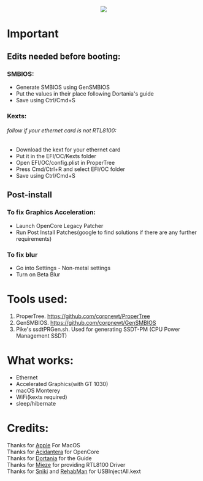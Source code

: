 <p align="center">
  <img src="https://user-images.githubusercontent.com/80191638/227436579-681b90ba-4cdb-4f13-8cb1-4f32e6fe07a4.png" />
</p>

# Important
## Edits needed before booting:
### SMBIOS:
- Generate SMBIOS using GenSMBIOS
- Put the values in their place following Dortania's guide
- Save using Ctrl/Cmd+S
### Kexts:
###### follow if your ethernet card is not RTL8100:
- Download the kext for your ethernet card
- Put it in the EFI/OC/Kexts folder
- Open EFI/OC/config.plist in ProperTree
- Press Cmd/Ctrl+R and select EFI/OC folder
- Save using Ctrl/Cmd+S
## Post-install
### To fix Graphics Acceleration:
- Launch OpenCore Legacy Patcher
- Run Post Install Patches(google to find solutions if there are any further requirements)
### To fix blur
- Go into Settings - Non-metal settings
- Turn on Beta Blur

# Tools used:
1. ProperTree. https://github.com/corpnewt/ProperTree 
2. GenSMBIOS. https://github.com/corpnewt/GenSMBIOS
3. Pike's ssdtPRGen.sh. Used for generating SSDT-PM (CPU Power Management SSDT)

# What works:
- Ethernet
- Accelerated Graphics(with GT 1030)
- macOS Monterey
- WiFi(kexts required)
- sleep/hibernate

# Credits:

Thanks for [Apple](https://www.apple.com/ "Apple") For MacOS<br/>
Thanks for [Acidantera](https://github.com/acidanthera "Acidantera") for OpenCore<br/>
Thanks for [Dortania](https://dortania.github.io/OpenCore-Install-Guide/ "Dortania") for the Guide<br/>
Thanks for [Mieze](https://github.com/Mieze "Mieze") for providing RTL8100 Driver<br/>
Thanks for [Sniki](https://github.com/Sniki "Sniki") and [RehabMan](https://github.com/RehabMan "RehabMan") for USBInjectAll.kext<br/>
